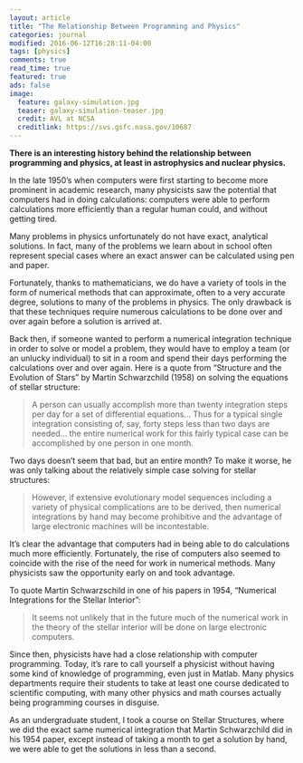 ```yaml
---
layout: article
title: "The Relationship Between Programming and Physics"
categories: journal
modified: 2016-06-12T16:28:11-04:00
tags: [physics]
comments: true
read_time: true
featured: true
ads: false
image:
  feature: galaxy-simulation.jpg
  teaser: galaxy-simulation-teaser.jpg
  credit: AVL at NCSA
  creditlink: https://svs.gsfc.nasa.gov/10687
---
```


**There is an interesting history behind the relationship between programming and physics, at least in astrophysics and nuclear physics.**

In the late 1950’s when computers were first starting to become more prominent in academic research, many physicists saw the potential that computers had in doing calculations: computers were able to perform calculations more efficiently than a regular human could, and without getting tired.

Many problems in physics unfortunately do not have exact, analytical solutions. In fact, many of the problems we learn about in school often represent special cases where an exact answer can be calculated using pen and paper.

Fortunately, thanks to mathematicians, we do have a variety of tools in the form of numerical methods that can approximate, often to a very accurate degree, solutions to many of the problems in physics. The only drawback is that these techniques require numerous calculations to be done over and over again before a solution is arrived at.

Back then, if someone wanted to perform a numerical integration technique in order to solve or model a problem, they would have to employ a team (or an unlucky individual) to sit in a room and spend their days performing the calculations over and over again. Here is a quote from “Structure and the Evolution of Stars” by Martin Schwarzchild (1958) on solving the equations of stellar structure:

>A person can usually accomplish more than twenty integration steps per day for a set of differential equations... Thus for a typical single integration consisting of, say, forty steps less than two days are needed… the entire numerical work for this fairly typical case can be accomplished by one person in one month.

Two days doesn’t seem that bad, but an entire month? To make it worse, he was only talking about the relatively simple case solving for stellar structures:

>However, if extensive evolutionary model sequences including a variety of physical complications are to be derived, then numerical integrations by hand may become prohibitive and the advantage of large electronic machines will be incontestable.

It’s clear the advantage that computers had in being able to do calculations much more efficiently. Fortunately, the rise of computers also seemed to coincide with the rise of the need for work in numerical methods. Many physicists saw the opportunity early on and took advantage.

To quote Martin Schwarzschild in one of his papers in 1954, “Numerical Integrations for the Stellar Interior”:

>It seems not unlikely that in the future much of the numerical work in the theory of the stellar interior will be done on large electronic computers.

Since then, physicists have had a close relationship with computer programming. Today, it’s rare to call yourself a physicist without having some kind of knowledge of programming, even just in Matlab. Many physics departments require their students to take at least one course dedicated to scientific computing, with many other physics and math courses actually being programming courses in disguise.

As an undergraduate student, I took a course on Stellar Structures, where we did the exact same numerical integration that Martin Schwarzchild did in his 1954 paper, except instead of taking a month to get a solution by hand, we were able to get the solutions in less than a second.

